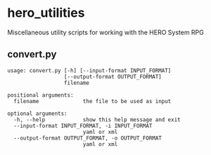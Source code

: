 # hero_utilities
Miscellaneous utility scripts for working with the HERO System RPG

## convert.py

    usage: convert.py [-h] [--input-format INPUT_FORMAT]
                      [--output-format OUTPUT_FORMAT]
                      filename

    positional arguments:
      filename              the file to be used as input

    optional arguments:
      -h, --help            show this help message and exit
      --input-format INPUT_FORMAT, -i INPUT_FORMAT
                            yaml or xml
      --output-format OUTPUT_FORMAT, -o OUTPUT_FORMAT
                            yaml or xml
